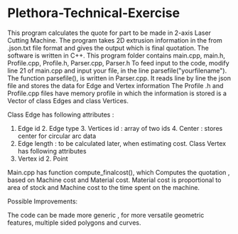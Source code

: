 # Plethora-Technical-Exercise
This program calculates the quote for part to be made in 2-axis Laser Cutting Machine. 
The program takes 2D extrusion information in the from .json.txt file format and gives the output which is final quotation.
The software is written in C++.
This program folder contains main.cpp, main.h, Profile.cpp, Profile.h, Parser.cpp, Parser.h
To feed input to the code, modify line 21 of main.cpp and input your file, in the line parsefile("yourfilename").
The function parsefile(), is written in Parser.cpp. It reads line by line the json file and stores the data for Edge and Vertex information
The Profile .h and Profile.cpp files have memory profile in which the information is stored is a Vector of class Edges and class Vertices.

Class Edge has following attributes :
  1. Edge id
	2. Edge type
	3. Vertices id : array of two ids
	4. Center : stores center for circular arc data
  5. Edge length : to be calculated later, when estimating cost. 
Class Vertex has following attributes 
  1. Vertex id
	2. Point

Main.cpp has function compute_finalcost(), which Computes the quotation , based on Machine cost and Material cost. 
Material cost is proportional to area of stock and Machine cost to the time spent on the machine. 

Possible Improvements:

The code can be made more generic , for more versatile geometric features, multiple sided polygons and curves.
